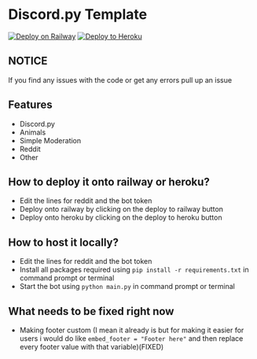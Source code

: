 # Discord.py Template
[![Deploy on Railway](https://railway.app/button.svg)](https://railway.app/new/template?template=https%3A%2F%2Fgithub.com%2Fchild1010%2Fdiscord-bot-template%2Ftree%2Fmain)                                                                                 [![Deploy to Heroku](https://www.herokucdn.com/deploy/button.png)](https://heroku.com/deploy?template=https://github.com/child1010/discord-bot-template)

## NOTICE
If you find any issues with the code or get any errors pull up an issue

## Features

- Discord.py
- Animals
- Simple Moderation
- Reddit
- Other

## How to deploy it onto railway or heroku?
- Edit the lines for reddit and the bot token
- Deploy onto railway by clicking on the deploy to railway button
- Deploy onto heroku by clicking on the deploy to heroku button

## How to host it locally?
- Edit the lines for reddit and the bot token
- Install all packages required using `pip install -r requirements.txt` in command prompt or terminal
- Start the bot using `python main.py` in command prompt or terminal

## What needs to be fixed right now
- Making footer custom (I mean it already is but for making it easier for users i would do like `embed_footer = "Footer here"`  and then replace every footer value with that variable)(FIXED)
